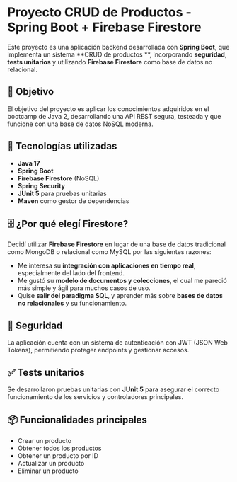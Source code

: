 # Proyecto CRUD de Productos - Spring Boot + Firebase Firestore

Este proyecto es una aplicación backend desarrollada con **Spring Boot**, que implementa un sistema **CRUD de productos
**, incorporando **seguridad**, **tests unitarios** y utilizando **Firebase Firestore** como base de datos no
relacional.

## 🚀 Objetivo

El objetivo del proyecto es aplicar los conocimientos adquiridos en el bootcamp de Java 2, desarrollando una API REST
segura, testeada y que funcione con una base de datos NoSQL moderna.

## 🧱 Tecnologías utilizadas

- **Java 17**
- **Spring Boot**
- **Firebase Firestore** (NoSQL)
- **Spring Security**
- **JUnit 5** para pruebas unitarias
- **Maven** como gestor de dependencias

## 🗄️ ¿Por qué elegí Firestore?

Decidí utilizar **Firebase Firestore** en lugar de una base de datos tradicional como MongoDB o relacional como MySQL
por las siguientes razones:

- Me interesa su **integración con aplicaciones en tiempo real**, especialmente del lado del frontend.
- Me gustó su **modelo de documentos y colecciones**, el cual me pareció más simple y ágil para muchos casos de uso.
- Quise **salir del paradigma SQL**, y aprender más sobre **bases de datos no relacionales** y su funcionamiento.

## 🔐 Seguridad

La aplicación cuenta con un sistema de autenticación con JWT (JSON Web Tokens), permitiendo proteger endpoints y
gestionar accesos.

## ✅ Tests unitarios

Se desarrollaron pruebas unitarias con **JUnit 5** para asegurar el correcto funcionamiento de los servicios y
controladores principales.

## 📦 Funcionalidades principales

- Crear un producto
- Obtener todos los productos
- Obtener un producto por ID
- Actualizar un producto
- Eliminar un producto
